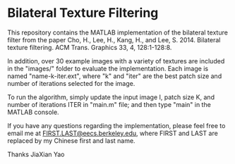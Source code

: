 # Bilateral Texture Filtering

This repository contains the MATLAB implementation of the bilateral texture filter from the paper Cho, H., Lee, H., Kang, H., and Lee, S. 2014. Bilateral texture filtering. ACM Trans. Graphics 33, 4, 128:1-128:8.

In addition, over 30 example images with a variety of textures are included in the "images/" folder to evaluate the implementation. Each image is named "name-k-iter.ext", where "k" and "iter" are the best patch size and number of iterations selected for the image.

To run the algorithm, simply update the input image I, patch size K, and number of iterations ITER in "main.m" file; and then type "main" in the MATLAB console.

If you have any questions regarding the implementation, please feel free to email me at FIRST.LAST@eecs.berkeley.edu, where FIRST and LAST are replaced by my Chinese first and last name.

Thanks
JiaXian Yao